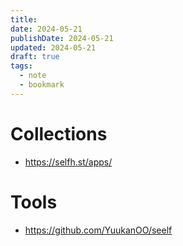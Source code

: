 ```yaml
---
title: 
date: 2024-05-21
publishDate: 2024-05-21
updated: 2024-05-21
draft: true
tags:
  - note
  - bookmark
---
```


# Collections

- https://selfh.st/apps/


# Tools

- https://github.com/YuukanOO/seelf